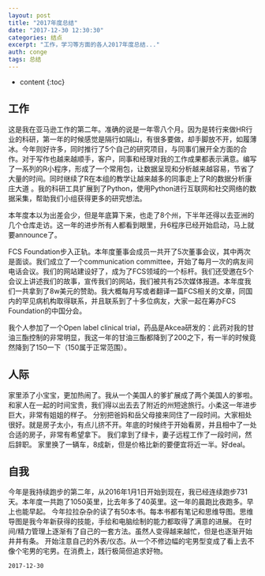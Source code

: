 ```yaml
---
layout: post
title: "2017年度总结"
date: "2017-12-30 12:30:30"
categories: 结点
excerpt: "工作，学习等方面的各人2017年度总结..."
auth: conge
tags: 总结
---
```

* content
{:toc}

## 工作

这是我在亚马逊工作的第二年。准确的说是一年零八个月。因为是转行来做HR行业的科研，第一年的时候感觉是隔行如隔山，有很多要做，却手脚放不开，如履薄冰。今年则好许多，同时推行了5个自己的研究项目，与同事们展开全方面的合作。对于写作也越来越顺手，客户，同事和经理对我的工作成果都表示满意。编写了一系列的R小程序，形成了一个常用包，让数据呈现和分析越来越容易，节省了大量的时间。同时继续了R在本组的教学让越来越多的同事走上了R的数据分析康庄大道 。我的科研工具扩展到了Python，使用Python进行互联网和社交网络的数据采集，帮助我们小组获得更多的研究想法。

本年度本以为出差会少，但是年底算下来，也走了8个州，下半年还得以去亚洲的几个仓库走访。这一年的进步所有人都看到眼里，升6程序已经开始启动，马上就要announce了。

FCS Foundation步入正轨。本年度董事会成员一共开了5次董事会议，其中两次是面谈。我们成立了一个communication committee，开始了每月一次的病友间电话会议。我们的网站建设好了，成为了FCS领域的一个标杆。我们还受邀在5个会议上讲述我们的故事，宣传我们的网站，我们被共有25次媒体报道。本年度我们一共拿到了8w美元的赞助。我大概每月写或者翻译一篇FCS相关的文章，同国内的罕见病机构取得联系，并且联系到了十多位病友，大家一起在筹办FCS Foundation的中国分会。

我个人参加了一个Open label clinical trial，药品是Akcea研发的：此药对我的甘油三酯控制的非常明显，我这一年的甘油三酯都降到了200之下，有一半的时候竟然降到了150一下（150属于正常范围）。

## 人际

家里添了小宝宝，更加热闹了。我从一个美国人的爹扩展成了两个美国人的爹啦。
和家人在一起的时间宝贵，我们得以出去去了附近的州短途旅行。小柔这一年进步巨大，非常有姐姐的样子。
分别把爸妈和岳父母接来同住了一段时间。大家相处很好。就是房子太小，有点儿挤不开。年底的时候终于开始看房，并且相中了一处合适的房子，非常有希望拿下。
我们拿到了绿卡，妻子远程工作了一段时间，然后辞职。
家里换了一辆车，8成新，但是价格比新的要便宜将近一半。好deal。

## 自我

今年是我持续跑步的第二年，从2016年1月1日开始到现在，我已经连续跑步731天。本年度一共跑了1050英里，比去年多了40英里。这一年的晨跑比夜跑多。早上也能早起。
今年拉拉杂杂的读了有50本书。每本书都有笔记和思维导图。思维导图是我今年新获得的技能，手绘和电脑绘制的能力都取得了满意的进展。
在时间/精力管理上逐渐有了自己的一套方法。虽然人变得越来越忙，但是也逐渐开始井井有条。
开始注意自己的外表/仪态。从一个不修边幅的宅男型变成了看上去不像个宅男的宅男。在消费上，践行极简但追求好物。

```
2017-12-30
```


